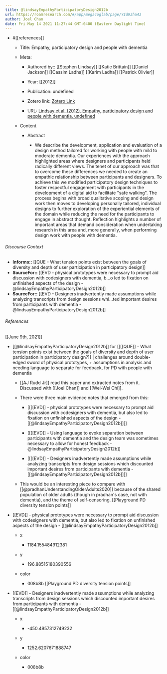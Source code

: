 ```yaml
---
title: @lindsayEmpathyParticipatoryDesign2012b
url: https://roamresearch.com/#/app/megacoglab/page/YId93ha43
author: Joel Chan
date: Fri May 14 2021 11:27:44 GMT-0400 (Eastern Daylight Time)
---
```


- #[[references]]

    - Title: Empathy, participatory design and people with dementia

    - Meta:

        - Authored by:: [[Stephen Lindsay]] [[Katie Brittain]] [[Daniel Jackson]] [[Cassim Ladha]] [[Karim Ladha]] [[Patrick Olivier]]

        - Year: [[2012]]

        - Publication: undefined

        - Zotero link: [Zotero Link](zotero://select/items/7_CPNHQ9D8)

        - URL: [Lindsay et al. (2012). Empathy, participatory design and people with dementia. undefined](https://doi.org/10.1145/2207676.2207749)

    - Content

        - Abstract

            - We describe the development, application and evaluation of a design method tailored for working with people with mild to moderate dementia. Our experiences with the approach highlighted areas where designers and participants held radically different views. The tenet of our approach was that to overcome these differences we needed to create an empathic relationship between participants and designers. To achieve this we modified participatory design techniques to foster respectful engagement with participants in the development of a digital aid to facilitate "safe walking". The process begins with broad qualitative scoping and design work then moves to developing personally tailored, individual designs to further exploration of the experiential elements of the domain while reducing the need for the participants to engage in abstract thought. Reflection highlights a number of important areas that demand consideration when undertaking research in this area and, more generally, when performing design work with people with dementia.

###### Discourse Context

- **Informs::** [[QUE - What tension points exist between the goals of diversity and depth of user participation in participatory design]]
- **SourceFor::** [[EVD - physical prototypes were necessary to prompt aid discussion with codesigners with dementia, b...o led to fixation on unfinished aspects of the design - @lindsayEmpathyParticipatoryDesign2012b]]
- **SourceFor::** [[EVD - Designers inadvertently made assumptions while analyzing transcripts from design sessions whi...ted important desires from participants with dementia - @lindsayEmpathyParticipatoryDesign2012b]]

###### References

[[June 9th, 2021]]

- [[@lindsayEmpathyParticipatoryDesign2012b]] for [[[[QUE]] - What tension points exist between the goals of diversity and depth of user participation in participatory design?]] | challenges around double-edged sword of physical prototypes, + assumptions in analysis and needing language to separate for feedback, for PD with people with dementia

    - [[AJ Rudd Jr]] read this paper and extracted notes from it. Discussed with [[Joel Chan]] and [[Wei-Wei Chi]].

    - There were three main evidence notes that emerged from this:

        - [[[[EVD]] - physical prototypes were necessary to prompt aid discussion with codesigners with dementia, but also led to fixation on unfinished aspects of the design - [[@lindsayEmpathyParticipatoryDesign2012b]]]]

        - [[[[EVD]] - Using language to evoke separation between participants with dementia and the design team was sometimes necessary to allow for honest feedback - @lindsayEmpathyParticipatoryDesign2012b]]

        - [[[[EVD]] - Designers inadvertently made assumptions while analyzing transcripts from design sessions which discounted important desires from participants with dementia - [[@lindsayEmpathyParticipatoryDesign2012b]]]]

    - This would be an interesting piece to compare with [[@pradhanUnderstandingOlderAdults2020]] because of the shared population of older adults (though in pradhan's case, not with dementia), and the theme of self-censoring.
[[Playground PD diversity tension points]]

- [[EVD]] - physical prototypes were necessary to prompt aid discussion with codesigners with dementia, but also led to fixation on unfinished aspects of the design - [[@lindsayEmpathyParticipatoryDesign2012b]]

    - x

        - 1184.155484912381

    - y

        - 196.88515180390556

    - color

        - 008b8b
[[Playground PD diversity tension points]]

- [[EVD]] - Designers inadvertently made assumptions while analyzing transcripts from design sessions which discounted important desires from participants with dementia - [[@lindsayEmpathyParticipatoryDesign2012b]]

    - x

        - -450.4957312749232

    - y

        - 1252.6207671888747

    - color

        - 008b8b

